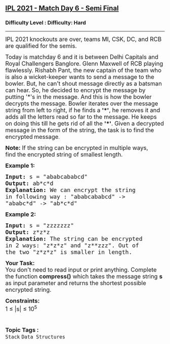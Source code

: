 <h2><a href="https://www.geeksforgeeks.org/problems/ipl-2021-match-day-6-semi-final--141634/1?page=5&difficulty=Hard&status=unsolved&sortBy=accuracy">IPL 2021 - Match Day 6 - Semi Final</a></h2><h3>Difficulty Level : Difficulty: Hard</h3><hr><div class="problems_problem_content__Xm_eO"><p><span style="font-size:18px">IPL 2021 knockouts are over, teams MI, CSK, DC, and RCB are qualified for the semis. </span></p>

<p><span style="font-size:18px">Today is matchday 6 and it is between Delhi Capitals and Royal Challengers Banglore. Glenn Maxwell of RCB playing flawlessly. Rishabh Pant, the new captain of the team who is also a wicket-keeper wants to send a message to the bowler. But, he can't&nbsp;shout message directly as a batsman can hear. So, he decided to encrypt the message by putting '*'s in the message. And this is how the bowler decrypts the message. Bowler iterates over the message string from left to right, if he finds a <strong>'*'</strong>, he removes it and adds all the letters read so far to the message. He keeps on doing this till he gets rid of all the <strong>'*'</strong>. Given a decrypted message in the form of the string, the task is to find the encrypted</span> <span style="font-size:18px">message</span>.</p>

<p><span style="font-size:18px"><strong>Note:</strong> If the string can be encrypted in multiple ways, find&nbsp;the encrypted string of smallest length.</span></p>

<p><span style="font-size:18px"><strong>Example 1:</strong></span></p>

<pre><span style="font-size:18px"><strong>Input:</strong> s = "ababcababcd"
<strong>Output:</strong> ab*c*d
<strong>Explanation: </strong>We can encrypt the string 
in following way : "ababcababcd"&nbsp;-&gt; 
"ababc*d" -&gt; "ab*c*d"</span>
</pre>

<p><span style="font-size:18px"><strong>Example 2:</strong></span></p>

<pre><span style="font-size:18px"><strong>Input: </strong>s = "zzzzzzz"
<strong>Output:</strong> z*z*z
<strong>Explanation: </strong>The string can be encrypted 
in 2 ways: "z*z*z" and "z**zzz". Out of 
the two "z*z*z" is smaller in length.</span></pre>

<p><span style="font-size:18px"><strong>Your Task:&nbsp;</strong><br>
You don't need to read input or print anything. Complete the function <strong>compress()</strong> which takes the message string <strong>s</strong> as input parameter and returns the shortest possible encrypted&nbsp;string.</span></p>

<p><span style="font-size:18px"><strong>Constraints:&nbsp;</strong><br>
1 ≤ |s| ≤ 10<sup>5</sup></span></p>
</div><br><p><span style=font-size:18px><strong>Topic Tags : </strong><br><code>Stack</code>&nbsp;<code>Data Structures</code>&nbsp;